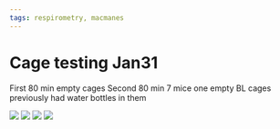 ```yaml
---
tags: respirometry, macmanes
---
```


# Cage testing Jan31

First 80 min empty cages
Second 80 min 7 mice one empty BL
cages previously had water bottles in them 


![](https://i.imgur.com/MFj81mx.jpg)
![](https://i.imgur.com/ZuwZaY0.png)
![](https://i.imgur.com/0ruR3zI.png)
![](https://i.imgur.com/4daP1sB.png)
